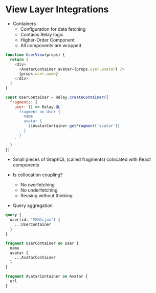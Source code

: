 # View Layer Integrations

* Containers
  * Configuration for data fetching
  * Contains Relay logic
  * Higher-Order Component
  * All components are wrapped

```js
function UserView(props) {
  return (
    <div>
      <AvatarContainer avatar={props.user.avatar} />
      {props.user.name}
    </div>
  )
}

const UserContainer = Relay.createContainer({
  fragments: {
    user: () => Relay.QL`
      fragment on User {
        name
        avatar {
          ${AvatarContainer.getFragment('avatar')}
        }
      }
    `
  }
})
```

* Small pieces of GraphQL (called fragments) colocated with React components
* Is collocation coupling? <!-- Not all coupling is bad. -->
  * No overfetching
  * No underfetching
  * Reusing without thinking

* Query aggregation

```graphql
query {
  user(id: "VXNlcjox") {
    ...UserContainer
  }
}

fragment UserContainer on User {
  name
  avatar {
    ...AvatarContainer
  }
}

fragment AvatarContainer on Avatar {
  url
}
```
